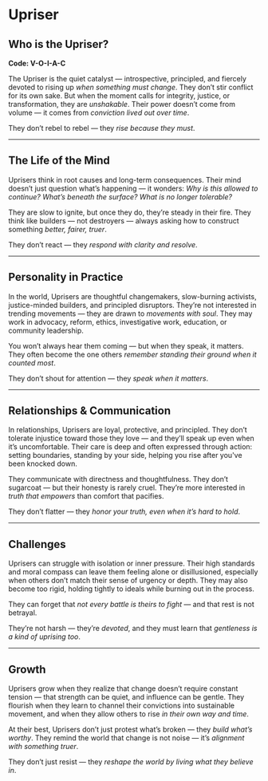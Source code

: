 # Upriser
## Who is the Upriser?
**Code: V-O-I-A-C**

The Upriser is the quiet catalyst — introspective, principled, and fiercely devoted to rising up *when something must change*. They don’t stir conflict for its own sake. But when the moment calls for integrity, justice, or transformation, they are *unshakable*. Their power doesn’t come from volume — it comes from *conviction lived out over time*.

They don’t rebel to rebel — they *rise because they must*.

---

## The Life of the Mind

Uprisers think in root causes and long-term consequences. Their mind doesn’t just question what’s happening — it wonders: *Why is this allowed to continue? What’s beneath the surface? What is no longer tolerable?*

They are slow to ignite, but once they do, they’re steady in their fire. They think like builders — not destroyers — always asking how to construct something *better, fairer, truer*.

They don’t react — they *respond with clarity and resolve*.

---

## Personality in Practice

In the world, Uprisers are thoughtful changemakers, slow-burning activists, justice-minded builders, and principled disruptors. They’re not interested in trending movements — they are drawn to *movements with soul*. They may work in advocacy, reform, ethics, investigative work, education, or community leadership.

You won’t always hear them coming — but when they speak, it matters. They often become the one others *remember standing their ground when it counted most*.

They don’t shout for attention — they *speak when it matters*.

---

## Relationships & Communication

In relationships, Uprisers are loyal, protective, and principled. They don’t tolerate injustice toward those they love — and they’ll speak up even when it’s uncomfortable. Their care is deep and often expressed through action: setting boundaries, standing by your side, helping you rise after you've been knocked down.

They communicate with directness and thoughtfulness. They don’t sugarcoat — but their honesty is rarely cruel. They’re more interested in *truth that empowers* than comfort that pacifies.

They don’t flatter — they *honor your truth, even when it’s hard to hold*.

---

## Challenges

Uprisers can struggle with isolation or inner pressure. Their high standards and moral compass can leave them feeling alone or disillusioned, especially when others don’t match their sense of urgency or depth. They may also become too rigid, holding tightly to ideals while burning out in the process.

They can forget that *not every battle is theirs to fight* — and that rest is not betrayal.

They’re not harsh — they’re *devoted*, and they must learn that *gentleness is a kind of uprising too*.

---

## Growth

Uprisers grow when they realize that change doesn’t require constant tension — that strength can be quiet, and influence can be gentle. They flourish when they learn to channel their convictions into sustainable movement, and when they allow others to rise *in their own way and time*.

At their best, Uprisers don’t just protest what’s broken — they *build what’s worthy*. They remind the world that change is not noise — it’s *alignment with something truer*.

They don’t just resist — they *reshape the world by living what they believe in*.
